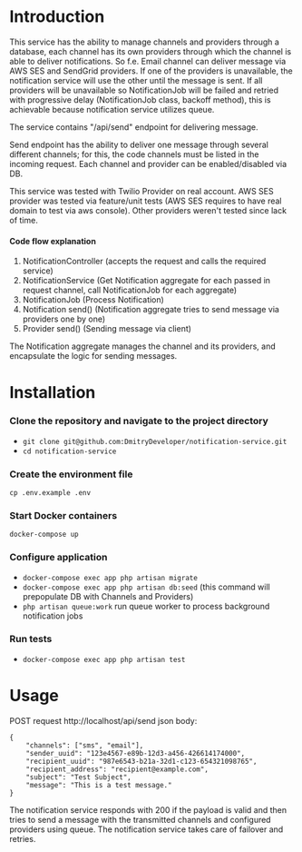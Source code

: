 # Introduction

This service has the ability to manage channels and providers through a database,
each channel has its own providers through which the channel is able to deliver notifications.
So f.e. Email channel can deliver message via AWS SES and SendGrid providers.
If one of the providers is unavailable, the notification service will use the other until the message is sent.
If all providers will be unavailable so NotificationJob will be failed
and retried with progressive delay (NotificationJob class, backoff method), 
this is achievable because notification service utilizes queue.

The service contains "/api/send" endpoint for delivering message.

Send endpoint has the ability to deliver one message through several different channels;
for this, the code channels must be listed in the incoming request.
Each channel and provider can be enabled/disabled via DB.

This service was tested with Twilio Provider on real account.
AWS SES provider was tested via feature/unit tests (AWS SES requires to have real domain to test via aws console).
Other providers weren't tested since lack of time.

#### Code flow explanation
1. NotificationController (accepts the request and calls the required service)
2. NotificationService (Get Notification aggregate for each passed in request channel, call NotificationJob for each aggregate)
3. NotificationJob (Process Notification)
4. Notification send() (Notification aggregate tries to send message via providers one by one)
5. Provider send() (Sending message via client)

The Notification aggregate manages the channel and its providers, and encapsulate the logic for sending messages.

# Installation

### Clone the repository and navigate to the project directory
- `git clone git@github.com:DmitryDeveloper/notification-service.git`
- `cd notification-service`

### Create the environment file
`cp .env.example .env`

### Start Docker containers
`docker-compose up`

### Configure application
- `docker-compose exec app php artisan migrate`
- `docker-compose exec app php artisan db:seed` (this command will prepopulate DB with Channels and Providers)
- `php artisan queue:work` run queue worker to process background notification jobs

### Run tests
- `docker-compose exec app php artisan test`

# Usage

POST request http://localhost/api/send
json body:
```
{
    "channels": ["sms", "email"],
    "sender_uuid": "123e4567-e89b-12d3-a456-426614174000",
    "recipient_uuid": "987e6543-b21a-32d1-c123-654321098765",
    "recipient_address": "recipient@example.com",
    "subject": "Test Subject",
    "message": "This is a test message."
}
```
The notification service responds with 200 if the payload is valid
and then tries to send a message with the transmitted channels and configured providers using queue.
The notification service takes care of failover and retries.
